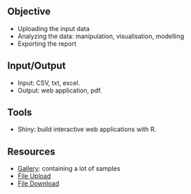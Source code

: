 

## Objective
- Uploading the input data
- Analyzing the data: manipulation, visualisation, modelling
- Exporting the report

## Input/Output
- Input: CSV, txt, excel.
- Output: web application, pdf.

## Tools
- Shiny: build interactive web applications with R.

## Resources
- [Gallery](http://shiny.rstudio.com/gallery/): containing a lot of samples
- [File Upload](http://shiny.rstudio.com/gallery/file-upload.html)
- [File Download](http://shiny.rstudio.com/gallery/file-download.html)
